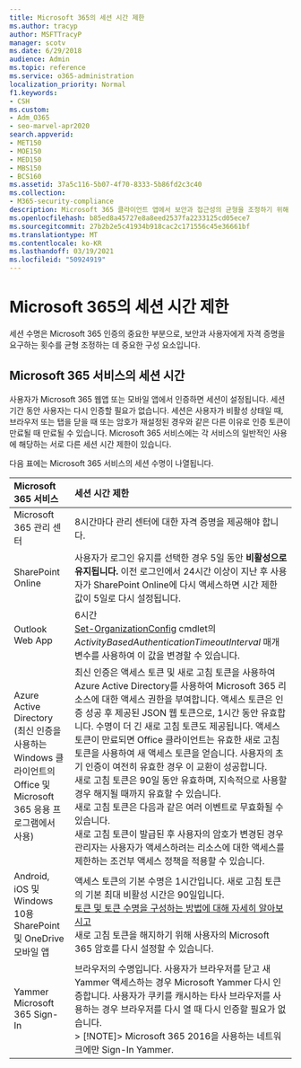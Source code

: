 ```yaml
---
title: Microsoft 365의 세션 시간 제한
ms.author: tracyp
author: MSFTTracyP
manager: scotv
ms.date: 6/29/2018
audience: Admin
ms.topic: reference
ms.service: o365-administration
localization_priority: Normal
f1.keywords:
- CSH
ms.custom:
- Adm_O365
- seo-marvel-apr2020
search.appverid:
- MET150
- MOE150
- MED150
- MBS150
- BCS160
ms.assetid: 37a5c116-5b07-4f70-8333-5b86fd2c3c40
ms.collection:
- M365-security-compliance
description: Microsoft 365 클라이언트 앱에서 보안과 접근성의 균형을 조정하기 위해 세션 시간 제한을 사용하는 방법을 알아보습니다.
ms.openlocfilehash: b85ed8a45727e8a8eed2537fa2233125cd05ece7
ms.sourcegitcommit: 27b2b2e5c41934b918cac2c171556c45e36661bf
ms.translationtype: MT
ms.contentlocale: ko-KR
ms.lasthandoff: 03/19/2021
ms.locfileid: "50924919"
---
```

# <a name="session-timeouts-for-microsoft-365"></a>Microsoft 365의 세션 시간 제한

세션 수명은 Microsoft 365 인증의 중요한 부분으로, 보안과 사용자에게 자격 증명을 요구하는 횟수를 균형 조정하는 데 중요한 구성 요소입니다.

## <a name="session-times-for-microsoft-365-services"></a>Microsoft 365 서비스의 세션 시간

사용자가 Microsoft 365 웹앱 또는 모바일 앱에서 인증하면 세션이 설정됩니다. 세션 기간 동안 사용자는 다시 인증할 필요가 없습니다. 세션은 사용자가 비활성 상태일 때, 브라우저 또는 탭을 닫을 때 또는 암호가 재설정된 경우와 같은 다른 이유로 인증 토큰이 만료될 때 만료될 수 있습니다. Microsoft 365 서비스에는 각 서비스의 일반적인 사용에 해당하는 서로 다른 세션 시간 제한이 있습니다.

다음 표에는 Microsoft 365 서비스의 세션 수명이 나열됩니다.

| Microsoft 365 서비스 | 세션 시간 제한 |
|:-----|:-----|
|Microsoft 365 관리 센터  <br/> |8시간마다 관리 센터에 대한 자격 증명을 제공해야 합니다.  <br/> |
|SharePoint Online  <br/> |사용자가 로그인 유지를 선택한 경우 5일 동안 **비활성으로 유지됩니다.** 이전 로그인에서 24시간 이상이 지난 후 사용자가 SharePoint Online에 다시 액세스하면 시간 제한 값이 5일로 다시 설정됩니다.  <br/> |
|Outlook Web App  <br/> |6시간  <br/> [Set-OrganizationConfig](/powershell/module/exchange/set-organizationconfig) cmdlet의 _ActivityBasedAuthenticationTimeoutInterval_ 매개 변수를 사용하여 이 값을 변경할 수 있습니다.  <br/> |
|Azure Active Directory  <br/> (최신 인증을 사용하는 Windows 클라이언트의 Office 및 Microsoft 365 응용 프로그램에서 사용)  <br/> | 최신 인증은 액세스 토큰 및 새로 고침 토큰을 사용하여 Azure Active Directory를 사용하여 Microsoft 365 리소스에 대한 액세스 권한을 부여합니다. 액세스 토큰은 인증 성공 후 제공된 JSON 웹 토큰으로, 1시간 동안 유효합니다. 수명이 더 긴 새로 고침 토큰도 제공됩니다. 액세스 토큰이 만료되면 Office 클라이언트는 유효한 새로 고침 토큰을 사용하여 새 액세스 토큰을 얻습니다. 사용자의 초기 인증이 여전히 유효한 경우 이 교환이 성공합니다.  <br/>  새로 고침 토큰은 90일 동안 유효하며, 지속적으로 사용할 경우 해지될 때까지 유효할 수 있습니다.  <br/>  새로 고침 토큰은 다음과 같은 여러 이벤트로 무효화될 수 있습니다.  <br/>  새로 고침 토큰이 발급된 후 사용자의 암호가 변경된 경우  <br/>  관리자는 사용자가 액세스하려는 리소스에 대한 액세스를 제한하는 조건부 액세스 정책을 적용할 수 있습니다.  <br/> |
|Android, iOS 및 Windows 10용 SharePoint 및 OneDrive 모바일 앱  <br/> |액세스 토큰의 기본 수명은 1시간입니다. 새로 고침 토큰의 기본 최대 비활성 시간은 90일입니다.  <br/> [토큰 및 토큰 수명을 구성하는 방법에 대해 자세히 알아보시고](/azure/active-directory/active-directory-configurable-token-lifetimes) <br/> 새로 고침 토큰을 해지하기 위해 사용자의 Microsoft 365 암호를 다시 설정할 수 있습니다.  <br/> |
|Yammer Microsoft 365 Sign-In  <br/> |브라우저의 수명입니다. 사용자가 브라우저를 닫고 새 Yammer 액세스하는 경우 Microsoft Yammer 다시 인증합니다. 사용자가 쿠키를 캐시하는 타사 브라우저를 사용하는 경우 브라우저를 다시 열 때 다시 인증할 필요가 없습니다.  <br/> > [!NOTE]> Microsoft 365 2016을 사용하는 네트워크에만 Sign-In Yammer.           |